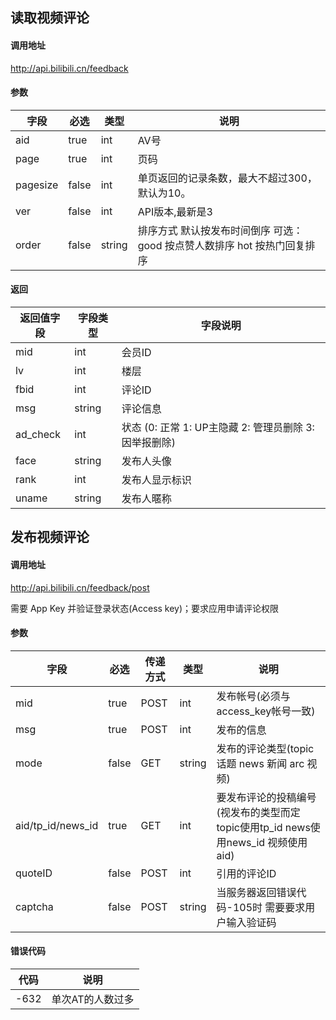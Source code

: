 ## 读取视频评论

#### 调用地址

http://api.bilibili.cn/feedback

#### 参数

|字段|必选|类型|说明|
|----|----|----|----|
|aid|true|int|AV号|
|page|true|int|页码|
|pagesize|false|int|单页返回的记录条数，最大不超过300，默认为10。|
|ver|false|int|API版本,最新是3|
|order|false|string|排序方式 默认按发布时间倒序 可选：good 按点赞人数排序 hot 按热门回复排序|

#### 返回

|返回值字段|字段类型|字段说明|
|----------|--------|--------|
|mid|int|会员ID|
|lv|int|楼层|
|fbid|int|评论ID|
|msg|string|评论信息|
|ad_check|int|状态 (0: 正常 1: UP主隐藏 2: 管理员删除 3: 因举报删除)|
|face|string|发布人头像|
|rank|int|发布人显示标识|
|uname|string|发布人暱称|


## 发布视频评论

#### 调用地址

http://api.bilibili.cn/feedback/post

需要 App Key 并验证登录状态(Access key)；要求应用申请评论权限

#### 参数

|字段|必选|传递方式|类型|说明|
|----|----|--------|----|----|
|mid|true|POST|int|发布帐号(必须与access_key帐号一致)|
|msg|true|POST|int|发布的信息|
|mode|false|GET|string|发布的评论类型(topic 话题 news 新闻 arc 视频)|
|aid/tp_id/news_id|true|GET|int|要发布评论的投稿编号 (视发布的类型而定 topic使用tp_id news使用news_id 视频使用aid)|
|quoteID|false|POST|int|引用的评论ID|
|captcha|false|POST|string|当服务器返回错误代码-105时 需要要求用户输入验证码|

#### 错误代码

|代码|说明|
|----|----|
|-632|单次AT的人数过多|
